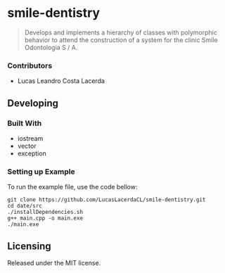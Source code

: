 # smile-dentistry
> Develops and implements a hierarchy of classes with polymorphic behavior to attend the construction of a system for the clinic Smile Odontologia S / A.

### Contributors

* Lucas Leandro Costa Lacerda

## Developing

### Built With
 - iostream
 - vector
 - exception


### Setting up Example

To run the example file, use the code bellow:

```shell
git clone https://github.com/LucasLacerdaCL/smile-dentistry.git
cd date/src
./installDependencies.sh
g++ main.cpp -o main.exe
./main.exe
```

## Licensing

Released under the MIT license.